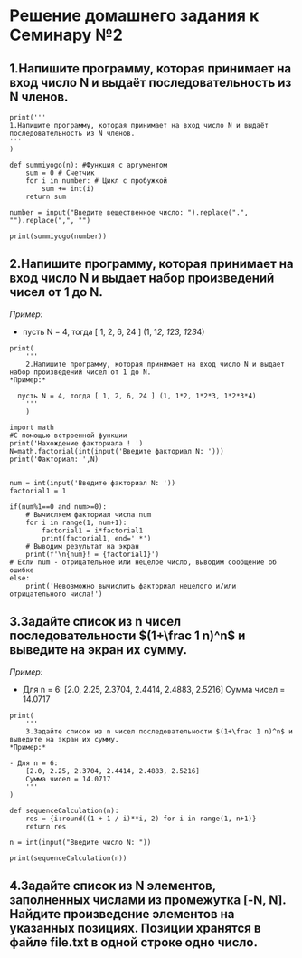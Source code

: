 # Решение домашнего задания к Семинару №2


## 1.Напишите программу, которая принимает на вход число N и выдаёт последовательность из N членов.

```
print('''
1.Напишите программу, которая принимает на вход число N и выдаёт последовательность из N членов.
'''
)

def summiyogo(n): #Функция с аргументом 
    sum = 0 # Счетчик
    for i in number: # Цикл с пробужкой 
        sum += int(i) 
    return sum

number = input("Введите вещественное число: ").replace(".", "").replace(",", "")

print(summiyogo(number))
```

## 2.Напишите программу, которая принимает на вход число N и выдает набор произведений чисел от 1 до N.
*Пример:*

- пусть N = 4, тогда [ 1, 2, 6, 24 ] (1, 1*2, 1*2*3, 1*2*3*4)

```
print(
    '''
    2.Напишите программу, которая принимает на вход число N и выдает набор произведений чисел от 1 до N.
*Пример:*

  пусть N = 4, тогда [ 1, 2, 6, 24 ] (1, 1*2, 1*2*3, 1*2*3*4)
    '''
    )

import math
#С помощью встроенной функции 
print('Нахождение факториала ! ')
N=math.factorial(int(input('Введите факториал N: ')))
print('Факториал: ',N)


num = int(input('Введите факториал N: '))
factorial1 = 1
 
if(num%1==0 and num>=0):
    # Вычисляем факториал числа num
    for i in range(1, num+1):
        factorial1 = i*factorial1
        print(factorial1, end=' *')
    # Выводим результат на экран
    print(f'\n{num}! = {factorial1}')
# Если num - отрицательное или нецелое число, выводим сообщение об ошибке
else:
    print('Невозможно вычислить факториал нецелого и/или отрицательного числа!')
```
## 3.Задайте список из n чисел последовательности $(1+\frac 1 n)^n$ и выведите на экран их сумму.
*Пример:*

- Для n = 6:
    [2.0, 2.25, 2.3704, 2.4414, 2.4883, 2.5216]
    Сумма чисел = 14.0717
```
print(
    '''
    3.Задайте список из n чисел последовательности $(1+\frac 1 n)^n$ и выведите на экран их сумму.
*Пример:*

- Для n = 6:
    [2.0, 2.25, 2.3704, 2.4414, 2.4883, 2.5216]
    Сумма чисел = 14.0717
    '''
)

def sequenceСalculation(n):
    res = {i:round((1 + 1 / i)**i, 2) for i in range(1, n+1)}
    return res

n = int(input("Введите число N: "))

print(sequenceСalculation(n))
```
## 4.Задайте список из N элементов, заполненных числами из промежутка [-N, N]. Найдите произведение элементов на указанных позициях. Позиции хранятся в файле file.txt в одной строке одно число.
```

```